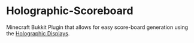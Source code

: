 Holographic-Scoreboard
======================

Minecraft Bukkit Plugin that allows for easy score-board generation using the [Holographic Displays][hd].


 [hd]: http://dev.bukkit.org/bukkit-plugins/holographic-displays/ "Holographic Displays"
